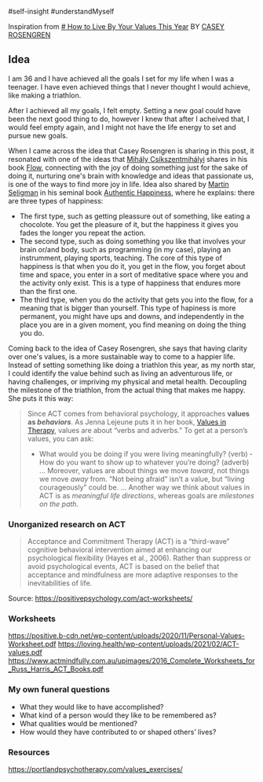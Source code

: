 #self-insight #understandMyself 


Inspiration from
[# How to Live By Your Values This Year](https://every.to/p/how-to-identify-and-live-your-life-by-your-values) BY [CASEY ROSENGREN](https://every.to/@caseyrosengren)


## Idea
I am 36 and I have achieved all the goals I set for my life when I was a teenager. I have even achieved things that I never thought I would achieve, like making a triathlon.

After I achieved all my goals, I felt empty. Setting a new goal could have been the next good thing to do, however I knew that after I acheived that, I would feel empty again, and I might not have the life energy to set and pursue new goals.

When I came across the idea that Casey Rosengren is sharing in this post, it resonated with one of the ideas that [Mihály Csíkszentmihályi](https://es.wikipedia.org/wiki/Mih%C3%A1ly_Cs%C3%ADkszentmih%C3%A1lyi) shares in his book [Flow](https://www.goodreads.com/book/show/66354.Flow), connecting with the joy of doing something just for the sake of doing it, nurturing one's brain with knowledge and ideas that passionate us, is one of the ways to find more joy in life. Idea also shared by  [Martin Seligman](https://en.wikipedia.org/wiki/Martin_Seligman) in his seminal book [Authentic Happiness](https://www.authentichappiness.sas.upenn.edu/), where he explains: there are three types of happiness:
- The first type, such as getting pleassure out of something, like eating a chocolote. You get the pleasure of it, but the happiness it gives you fades the longer you repeat the action.
- The second type, such as doing something you like that involves your brain or/and body, such as programming (in my case), playing an instrumment, playing sports, teaching. The core of this type of happiness is that when you do it, you get in the flow, you forget about time and space, you enter in a sort of meditative space where you and the activity only exist. This is a type of happiness that endures more than the first one.
- The third type, when you do the activity that gets you into the flow, for a meaning that is bigger than yourself. This type of hapiness is more permanent, you might have ups and downs, and independently in the place you are in a given moment, you find meaning on doing the thing you do.

Coming back to the idea of Casey Rosengren, she says that having clarity over one's values, is a more sustainable way to come to a happier life. Instead of setting something like doing a triathlon this year, as my north star, I could identify the value behind such as living an adventurous life, or having challenges, or impriving my physical and metal health. Decoupling the milestone of the triathlon, from the actual thing that makes me happy. She puts it this way:


> Since ACT comes from behavioral psychology, it approaches **values as _behaviors_**. As Jenna Lejeune puts it in her book, [Values in Therapy](https://www.amazon.com/Values-Therapy-Clinicians-Psychological-Flexibility-ebook/dp/B07MT7DW5T), values are about “verbs and adverbs.” To get at a person’s values, you can ask:
>   -  What would you be doing if you were living meaningfully? (verb)
     -   How do you want to show up to whatever you’re doing? (adverb)
     ... 
>  Moreover, values are about things we move _toward_, not things we move _away_ from. “Not being afraid” isn’t a value, but “living courageously” could be.
>  ...
>  Another way we think about values in ACT is as _meaningful life directions_, whereas goals are _milestones on the path_.







### Unorganized research on ACT

> Acceptance and Commitment Therapy (ACT) is a “third-wave” cognitive behavioral intervention aimed at enhancing our psychological flexibility (Hayes et al., 2006).
> Rather than suppress or avoid psychological events, ACT is based on the belief that acceptance and mindfulness are more adaptive responses to the inevitabilities of life.

Source: https://positivepsychology.com/act-worksheets/


### Worksheets
https://positive.b-cdn.net/wp-content/uploads/2020/11/Personal-Values-Worksheet.pdf
https://loving.health/wp-content/uploads/2021/02/ACT-values.pdf
https://www.actmindfully.com.au/upimages/2016_Complete_Worksheets_for_Russ_Harris_ACT_Books.pdf

### My own funeral questions
-   What they would like to have accomplished?
-   What kind of a person would they like to be remembered as?
-   What qualities would be mentioned?
-   How would they have contributed to or shaped others’ lives?

### Resources
https://portlandpsychotherapy.com/values_exercises/



